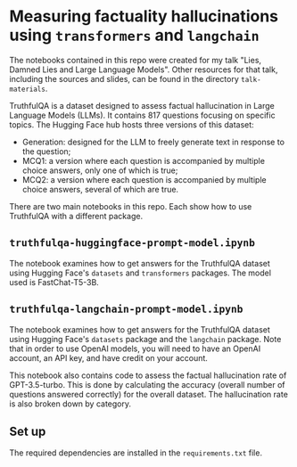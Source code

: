 # Measuring factuality hallucinations using `transformers` and `langchain`

The notebooks contained in this repo were created for my talk "Lies, Damned Lies and Large Language Models". Other resources for that talk, including the sources and slides, can be found in the directory `talk-materials`.

TruthfulQA is a dataset designed to assess factual hallucination in Large Language Models (LLMs). It contains 817 questions focusing on specific topics. The Hugging Face hub hosts three versions of this dataset:
* Generation: designed for the LLM to freely generate text in response to the question;
* MCQ1: a version where each question is accompanied by multiple choice answers, only one of which is true;
* MCQ2: a version where each question is accompanied by multiple choice answers, several of which are true.

There are two main notebooks in this repo. Each show how to use TruthfulQA with a different package. 

## `truthfulqa-huggingface-prompt-model.ipynb`

The notebook examines how to get answers for the TruthfulQA dataset using Hugging Face's `datasets` and `transformers` packages. The model used is FastChat-T5-3B.

## `truthfulqa-langchain-prompt-model.ipynb`

The notebook examines how to get answers for the TruthfulQA dataset using Hugging Face's `datasets` package and the `langchain` package. Note that in order to use OpenAI models, you will need to have an OpenAI account, an API key, and have credit on your account.

This notebook also contains code to assess the factual hallucination rate of GPT-3.5-turbo. This is done by calculating the accuracy (overall number of questions answered correctly) for the overall dataset. The hallucination rate is also broken down by category.

## Set up
The required dependencies are installed in the `requirements.txt` file.